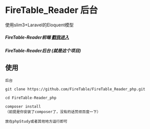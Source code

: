 # FireTable_Reader 后台  
使用slim3+Laravel的Eloquent模型  
##### FireTable-Reader前端 [戳我进入](https://github.com/FireTable/FireTable_Reader) 
##### FireTable-Reader后台 (就是这个项目)


## 使用
```
后台

git clone https://github.com/FireTable/FireTable_Reader_php.git  

cd FireTable-Reader_php  

composer install  
（前提是你安装了composer了，没有的话劳烦百度一下）  

放在phpStudy或者其他地方运行即可  

```
